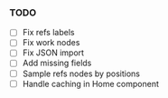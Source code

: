 ### TODO

- [ ] Fix refs labels
- [ ] Fix work nodes
- [ ] Fix JSON import
- [ ] Add missing fields
- [ ] Sample refs nodes by positions
- [ ] Handle caching in Home component
